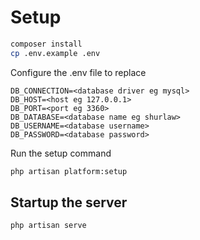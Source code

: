 # Setup
```bash
composer install
cp .env.example .env
```

Configure the .env file to replace
```env
DB_CONNECTION=<database driver eg mysql>
DB_HOST=<host eg 127.0.0.1>
DB_PORT=<port eg 3360>
DB_DATABASE=<database name eg shurlaw>
DB_USERNAME=<database username>
DB_PASSWORD=<database password>
```


Run the setup command
```bash
php artisan platform:setup
```

## Startup the server
```bash
php artisan serve
```
